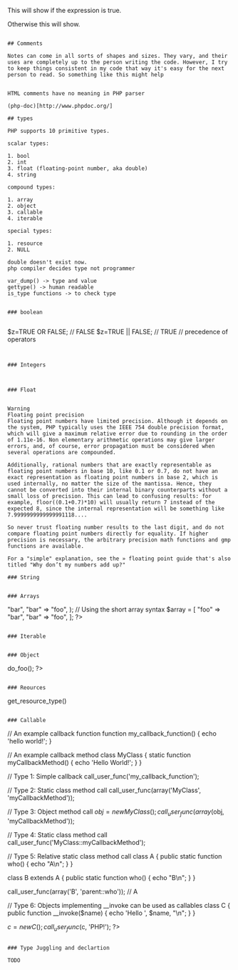 <?= which is a short-hand to the more verbose <?php echo.

If a file contains only PHP code, it is preferable to omit the PHP closing tag at the end of the file.

which may cause unwanted effects because PHP will start output buffering

## Html Escaping

```
<?php if ($expression == true): ?>
  This will show if the expression is true.
<?php else: ?>
  Otherwise this will show.
<?php endif; ?>
```

## Comments

Notes can come in all sorts of shapes and sizes. They vary, and their uses are completely up to the person writing the code. However, I try to keep things consistent in my code that way it's easy for the next person to read. So something like this might help

```
<?php

//======================================================================
// CATEGORY LARGE FONT
//======================================================================

//-----------------------------------------------------
// Sub-Category Smaller Font
//-----------------------------------------------------

/* Title Here Notice the First Letters are Capitalized */

# Option 1
# Option 2
# Option 3

/*
* This is a detailed explanation
* of something that should require
* several paragraphs of information.
*/

// This is a single line quote.
?>
```

HTML comments have no meaning in PHP parser

(php-doc)[http://www.phpdoc.org/]

## types

PHP supports 10 primitive types.

scalar types:

1. bool
2. int
3. float (floating-point number, aka double)
4. string

compound types:

1. array
2. object
3. callable
4. iterable

special types:

1. resource
2. NULL

double doesn't exist now.
php compiler decides type not programmer

var_dump() -> type and value
gettype() -> human readable
is_type functions -> to check type

```
<?php
$a_bool = TRUE;   // a boolean
$a_str  = "foo";  // a string
$a_str2 = 'foo';  // a string
$an_int = 12;     // an integer

echo gettype($a_bool); // prints out:  boolean
echo gettype($a_str);  // prints out:  string

// If this is an integer, increment it by four
if (is_int($an_int)) {
    $an_int += 4;
}

// If $a_bool is a string, print it out
// (does not print out anything)
if (is_string($a_bool)) {
    echo "String: $a_bool";
}
?>
```

### boolean

```
<?php
var_dump((bool) "");        // bool(false)
var_dump((bool) "0");       // bool(false)
var_dump((bool) 1);         // bool(true)
var_dump((bool) -2);        // bool(true)
var_dump((bool) "foo");     // bool(true)
var_dump((bool) 2.3e5);     // bool(true)
var_dump((bool) array(12)); // bool(true)
var_dump((bool) array());   // bool(false)
var_dump((bool) "false");   // bool(true)
?>
```

```
$z=TRUE OR FALSE; // FALSE
$z=TRUE || FALSE; // TRUE
// precedence of operators
```

```
<?php
$var1 = TRUE;
$var2 = FALSE;

echo $var1; // Will display the number 1

echo $var2; //Will display nothing

/* To get it to display the number 0 for
a false value you have to typecast it: */

echo (int)$var2; //This will display the number 0 for false.
?>
```

### Integers

```
<?php
$a = 1234; // decimal number
$a = 0123; // octal number (equivalent to 83 decimal)
$a = 0x1A; // hexadecimal number (equivalent to 26 decimal)
$a = 0b11111111; // binary number (equivalent to 255 decimal)
$a = 1_234_567; // decimal number (as of PHP 7.4.0)
?>
```


### Float

```
<?php
$a = 1.234; 
$b = 1.2e3; 
$c = 7E-10;
$d = 1_234.567; // as of PHP 7.4.0
?>
```

Warning
Floating point precision
Floating point numbers have limited precision. Although it depends on the system, PHP typically uses the IEEE 754 double precision format, which will give a maximum relative error due to rounding in the order of 1.11e-16. Non elementary arithmetic operations may give larger errors, and, of course, error propagation must be considered when several operations are compounded.

Additionally, rational numbers that are exactly representable as floating point numbers in base 10, like 0.1 or 0.7, do not have an exact representation as floating point numbers in base 2, which is used internally, no matter the size of the mantissa. Hence, they cannot be converted into their internal binary counterparts without a small loss of precision. This can lead to confusing results: for example, floor((0.1+0.7)*10) will usually return 7 instead of the expected 8, since the internal representation will be something like 7.9999999999999991118....

So never trust floating number results to the last digit, and do not compare floating point numbers directly for equality. If higher precision is necessary, the arbitrary precision math functions and gmp functions are available.

For a "simple" explanation, see the » floating point guide that's also titled "Why don’t my numbers add up?"

### String

```
<?php
$foo = 1 + "10.5";                // $foo is float (11.5)
$foo = 1 + "-1.3e3";              // $foo is float (-1299)
$foo = 1 + "bob-1.3e3";           // TypeError as of PHP 8.0.0, $foo is integer (1) previously
$foo = 1 + "bob3";                // TypeError as of PHP 8.0.0, $foo is integer (1) previously
$foo = 1 + "10 Small Pigs";       // $foo is integer (11) and an E_WARNING is raised in PHP 8.0.0, E_NOTICE previously
$foo = 4 + "10.2 Little Piggies"; // $foo is float (14.2) and an E_WARNING is raised in PHP 8.0.0, E_NOTICE previously
$foo = "10.0 pigs " + 1;          // $foo is float (11) and an E_WARNING is raised in PHP 8.0.0, E_NOTICE previously
$foo = "10.0 pigs " + 1.0;        // $foo is float (11) and an E_WARNING is raised in PHP 8.0.0, E_NOTICE previously
?>
```

### Arrays

```
<?php
$array = array(
    "foo" => "bar",
    "bar" => "foo",
);

// Using the short array syntax
$array = [
    "foo" => "bar",
    "bar" => "foo",
];
?>
```

### Iterable

```
<?php

function foo(iterable $iterable) {
    foreach ($iterable as $value) {
        // ...
    } 
}

?>
```

### Object

```
<?php
class foo
{
    function do_foo()
    {
        echo "Doing foo."; 
    }
}

$bar = new foo;
$bar->do_foo();
?>
```

### Reources

```
get_resource_type() 
```

### Callable

```


// An example callback function
function my_callback_function() {
    echo 'hello world!';
}

// An example callback method
class MyClass {
    static function myCallbackMethod() {
        echo 'Hello World!';
    }
}

// Type 1: Simple callback
call_user_func('my_callback_function');

// Type 2: Static class method call
call_user_func(array('MyClass', 'myCallbackMethod'));

// Type 3: Object method call
$obj = new MyClass();
call_user_func(array($obj, 'myCallbackMethod'));

// Type 4: Static class method call
call_user_func('MyClass::myCallbackMethod');

// Type 5: Relative static class method call
class A {
    public static function who() {
        echo "A\n";
    }
}

class B extends A {
    public static function who() {
        echo "B\n";
    }
}

call_user_func(array('B', 'parent::who')); // A

// Type 6: Objects implementing __invoke can be used as callables
class C {
    public function __invoke($name) {
        echo 'Hello ', $name, "\n";
    }
}

$c = new C();
call_user_func($c, 'PHP!');
?>
```

### Type Juggling and declartion

TODO

